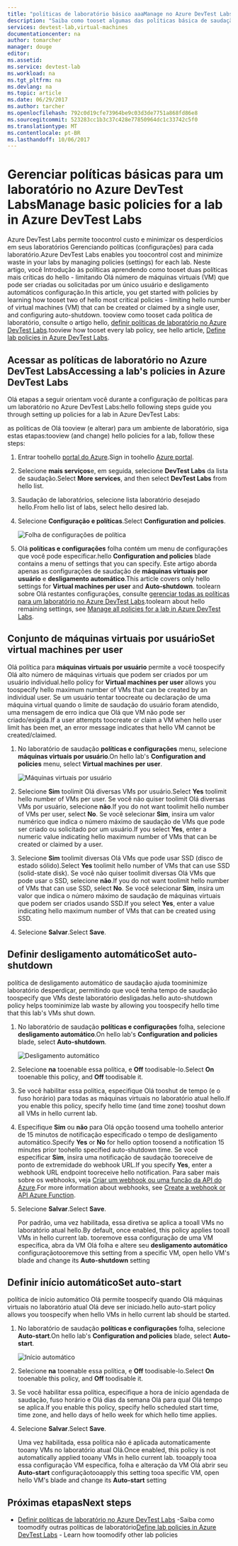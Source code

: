 ```yaml
---
title: "políticas de laboratório básico aaaManage no Azure DevTest Labs | Microsoft Docs"
description: "Saiba como tooset algumas das políticas básica de saudação (configurações) para um laboratório DevTest Labs"
services: devtest-lab,virtual-machines
documentationcenter: na
author: tomarcher
manager: douge
editor: 
ms.assetid: 
ms.service: devtest-lab
ms.workload: na
ms.tgt_pltfrm: na
ms.devlang: na
ms.topic: article
ms.date: 06/29/2017
ms.author: tarcher
ms.openlocfilehash: 792c0d19cfe73964be9c03d3de7751a868fd86e8
ms.sourcegitcommit: 523283cc1b3c37c428e77850964dc1c33742c5f0
ms.translationtype: MT
ms.contentlocale: pt-BR
ms.lasthandoff: 10/06/2017
---
```

# <a name="manage-basic-policies-for-a-lab-in-azure-devtest-labs"></a><span data-ttu-id="ca10e-103">Gerenciar políticas básicas para um laboratório no Azure DevTest Labs</span><span class="sxs-lookup"><span data-stu-id="ca10e-103">Manage basic policies for a lab in Azure DevTest Labs</span></span>

<span data-ttu-id="ca10e-104">Azure DevTest Labs permite toocontrol custo e minimizar os desperdícios em seus laboratórios Gerenciando políticas (configurações) para cada laboratório.</span><span class="sxs-lookup"><span data-stu-id="ca10e-104">Azure DevTest Labs enables you toocontrol cost and minimize waste in your labs by managing policies (settings) for each lab.</span></span> <span data-ttu-id="ca10e-105">Neste artigo, você Introdução às políticas aprendendo como tooset duas políticas mais críticas do hello - limitando Olá número de máquinas virtuais (VM) que pode ser criadas ou solicitadas por um único usuário e desligamento automáticos configuração.</span><span class="sxs-lookup"><span data-stu-id="ca10e-105">In this article, you get started with policies by learning how tooset two of hello most critical policies - limiting hello number of virtual machines (VM) that can be created or claimed by a single user, and configuring auto-shutdown.</span></span> <span data-ttu-id="ca10e-106">tooview como tooset cada política de laboratório, consulte o artigo hello, [definir políticas de laboratório no Azure DevTest Labs](devtest-lab-set-lab-policy.md).</span><span class="sxs-lookup"><span data-stu-id="ca10e-106">tooview how tooset every lab policy, see hello article, [Define lab policies in Azure DevTest Labs](devtest-lab-set-lab-policy.md).</span></span>  

## <a name="accessing-a-labs-policies-in-azure-devtest-labs"></a><span data-ttu-id="ca10e-107">Acessar as políticas de laboratório no Azure DevTest Labs</span><span class="sxs-lookup"><span data-stu-id="ca10e-107">Accessing a lab's policies in Azure DevTest Labs</span></span>
<span data-ttu-id="ca10e-108">Olá etapas a seguir orientam você durante a configuração de políticas para um laboratório no Azure DevTest Labs:</span><span class="sxs-lookup"><span data-stu-id="ca10e-108">hello following steps guide you through setting up policies for a lab in Azure DevTest Labs:</span></span>

<span data-ttu-id="ca10e-109">as políticas de Olá tooview (e alterar) para um ambiente de laboratório, siga estas etapas:</span><span class="sxs-lookup"><span data-stu-id="ca10e-109">tooview (and change) hello policies for a lab, follow these steps:</span></span>

1. <span data-ttu-id="ca10e-110">Entrar toohello [portal do Azure](http://go.microsoft.com/fwlink/p/?LinkID=525040).</span><span class="sxs-lookup"><span data-stu-id="ca10e-110">Sign in toohello [Azure portal](http://go.microsoft.com/fwlink/p/?LinkID=525040).</span></span>

1. <span data-ttu-id="ca10e-111">Selecione **mais serviços**e, em seguida, selecione **DevTest Labs** da lista de saudação.</span><span class="sxs-lookup"><span data-stu-id="ca10e-111">Select **More services**, and then select **DevTest Labs** from hello list.</span></span>

1. <span data-ttu-id="ca10e-112">Saudação de laboratórios, selecione lista laboratório desejado hello.</span><span class="sxs-lookup"><span data-stu-id="ca10e-112">From hello list of labs, select hello desired lab.</span></span>   

1. <span data-ttu-id="ca10e-113">Selecione **Configuração e políticas**.</span><span class="sxs-lookup"><span data-stu-id="ca10e-113">Select **Configuration and policies**.</span></span>

    ![Folha de configurações de política](./media/devtest-lab-set-lab-policy/policies-menu.png)

1. <span data-ttu-id="ca10e-115">Olá **políticas e configurações** folha contém um menu de configurações que você pode especificar.</span><span class="sxs-lookup"><span data-stu-id="ca10e-115">hello **Configuration and policies** blade contains a menu of settings that you can specify.</span></span> <span data-ttu-id="ca10e-116">Este artigo aborda apenas as configurações de saudação de **máquinas virtuais por usuário** e **desligamento automático**.</span><span class="sxs-lookup"><span data-stu-id="ca10e-116">This article covers only hello settings for **Virtual machines per user** and **Auto-shutdown**.</span></span> <span data-ttu-id="ca10e-117">toolearn sobre Olá restantes configurações, consulte [gerenciar todas as políticas para um laboratório no Azure DevTest Labs](./devtest-lab-set-lab-policy.md).</span><span class="sxs-lookup"><span data-stu-id="ca10e-117">toolearn about hello remaining settings, see [Manage all policies for a lab in Azure DevTest Labs](./devtest-lab-set-lab-policy.md).</span></span> 
   
## <a name="set-virtual-machines-per-user"></a><span data-ttu-id="ca10e-118">Conjunto de máquinas virtuais por usuário</span><span class="sxs-lookup"><span data-stu-id="ca10e-118">Set virtual machines per user</span></span>
<span data-ttu-id="ca10e-119">Olá política para **máquinas virtuais por usuário** permite a você toospecify Olá alto número de máquinas virtuais que podem ser criados por um usuário individual.</span><span class="sxs-lookup"><span data-stu-id="ca10e-119">hello policy for **Virtual machines per user** allows you toospecify hello maximum number of VMs that can be created by an individual user.</span></span> <span data-ttu-id="ca10e-120">Se um usuário tentar toocreate ou declaração de uma máquina virtual quando o limite de saudação do usuário foram atendido, uma mensagem de erro indica que Olá que VM não pode ser criado/exigida.</span><span class="sxs-lookup"><span data-stu-id="ca10e-120">If a user attempts toocreate or claim a VM when hello user limit has been met, an error message indicates that hello VM cannot be created/claimed.</span></span> 

1. <span data-ttu-id="ca10e-121">No laboratório de saudação **políticas e configurações** menu, selecione **máquinas virtuais por usuário**.</span><span class="sxs-lookup"><span data-stu-id="ca10e-121">On hello lab's **Configuration and policies** menu, select **Virtual machines per user**.</span></span>
   
    ![Máquinas virtuais por usuário](./media/devtest-lab-set-lab-policy/max-vms-per-user.png)

1. <span data-ttu-id="ca10e-123">Selecione **Sim** toolimit Olá diversas VMs por usuário.</span><span class="sxs-lookup"><span data-stu-id="ca10e-123">Select **Yes** toolimit hello number of VMs per user.</span></span> <span data-ttu-id="ca10e-124">Se você não quiser toolimit Olá diversas VMs por usuário, selecione **não**.</span><span class="sxs-lookup"><span data-stu-id="ca10e-124">If you do not want toolimit hello number of VMs per user, select **No**.</span></span> <span data-ttu-id="ca10e-125">Se você selecionar **Sim**, insira um valor numérico que indica o número máximo de saudação de VMs que pode ser criado ou solicitado por um usuário.</span><span class="sxs-lookup"><span data-stu-id="ca10e-125">If you select **Yes**, enter a numeric value indicating hello maximum number of VMs that can be created or claimed by a user.</span></span> 

1. <span data-ttu-id="ca10e-126">Selecione **Sim** toolimit diversas Olá VMs que pode usar SSD (disco de estado sólido).</span><span class="sxs-lookup"><span data-stu-id="ca10e-126">Select **Yes** toolimit hello number of VMs that can use SSD (solid-state disk).</span></span> <span data-ttu-id="ca10e-127">Se você não quiser toolimit diversas Olá VMs que pode usar o SSD, selecione **não**.</span><span class="sxs-lookup"><span data-stu-id="ca10e-127">If you do not want toolimit hello number of VMs that can use SSD, select **No**.</span></span> <span data-ttu-id="ca10e-128">Se você selecionar **Sim**, insira um valor que indica o número máximo de saudação de máquinas virtuais que podem ser criados usando SSD.</span><span class="sxs-lookup"><span data-stu-id="ca10e-128">If you select **Yes**, enter a value indicating hello maximum number of VMs that can be created using SSD.</span></span> 

1. <span data-ttu-id="ca10e-129">Selecione **Salvar**.</span><span class="sxs-lookup"><span data-stu-id="ca10e-129">Select **Save**.</span></span>

## <a name="set-auto-shutdown"></a><span data-ttu-id="ca10e-130">Definir desligamento automático</span><span class="sxs-lookup"><span data-stu-id="ca10e-130">Set auto-shutdown</span></span>
<span data-ttu-id="ca10e-131">política de desligamento automático de saudação ajuda toominimize laboratório desperdiçar, permitindo que você tenha tempo de saudação toospecify que VMs deste laboratório desligadas.</span><span class="sxs-lookup"><span data-stu-id="ca10e-131">hello auto-shutdown policy helps toominimize lab waste by allowing you toospecify hello time that this lab's VMs shut down.</span></span>

1. <span data-ttu-id="ca10e-132">No laboratório de saudação **políticas e configurações** folha, selecione **desligamento automático**.</span><span class="sxs-lookup"><span data-stu-id="ca10e-132">On hello lab's **Configuration and policies** blade, select **Auto-shutdown**.</span></span>
   
    ![Desligamento automático](./media/devtest-lab-set-lab-policy/auto-shutdown.png)

1. <span data-ttu-id="ca10e-134">Selecione **na** tooenable essa política, e **Off** toodisable-lo.</span><span class="sxs-lookup"><span data-stu-id="ca10e-134">Select **On** tooenable this policy, and **Off** toodisable it.</span></span>

1. <span data-ttu-id="ca10e-135">Se você habilitar essa política, especifique Olá tooshut de tempo (e o fuso horário) para todas as máquinas virtuais no laboratório atual hello.</span><span class="sxs-lookup"><span data-stu-id="ca10e-135">If you enable this policy, specify hello time (and time zone) tooshut down all VMs in hello current lab.</span></span>

1. <span data-ttu-id="ca10e-136">Especifique **Sim** ou **não** para Olá opção toosend uma toohello anterior de 15 minutos de notificação especificado o tempo de desligamento automático.</span><span class="sxs-lookup"><span data-stu-id="ca10e-136">Specify **Yes** or **No** for hello option toosend a notification 15 minutes prior toohello specified auto-shutdown time.</span></span> <span data-ttu-id="ca10e-137">Se você especificar **Sim**, insira uma notificação de saudação tooreceive de ponto de extremidade do webhook URL.</span><span class="sxs-lookup"><span data-stu-id="ca10e-137">If you specify **Yes**, enter a webhook URL endpoint tooreceive hello notification.</span></span> <span data-ttu-id="ca10e-138">Para saber mais sobre os webhooks, veja [Criar um webhook ou uma função da API do Azure](../azure-functions/functions-create-a-web-hook-or-api-function.md).</span><span class="sxs-lookup"><span data-stu-id="ca10e-138">For more information about webhooks, see [Create a webhook or API Azure Function](../azure-functions/functions-create-a-web-hook-or-api-function.md).</span></span> 

1. <span data-ttu-id="ca10e-139">Selecione **Salvar**.</span><span class="sxs-lookup"><span data-stu-id="ca10e-139">Select **Save**.</span></span>

    <span data-ttu-id="ca10e-140">Por padrão, uma vez habilitada, essa diretiva se aplica a tooall VMs no laboratório atual hello.</span><span class="sxs-lookup"><span data-stu-id="ca10e-140">By default, once enabled, this policy applies tooall VMs in hello current lab.</span></span> <span data-ttu-id="ca10e-141">tooremove essa configuração de uma VM específica, abra da VM Olá folha e altere seu **desligamento automático** configuração</span><span class="sxs-lookup"><span data-stu-id="ca10e-141">tooremove this setting from a specific VM, open hello VM's blade and change its **Auto-shutdown** setting</span></span> 

## <a name="set-auto-start"></a><span data-ttu-id="ca10e-142">Definir início automático</span><span class="sxs-lookup"><span data-stu-id="ca10e-142">Set auto-start</span></span>
<span data-ttu-id="ca10e-143">política de início automático Olá permite toospecify quando Olá máquinas virtuais no laboratório atual Olá deve ser iniciado.</span><span class="sxs-lookup"><span data-stu-id="ca10e-143">hello auto-start policy allows you toospecify when hello VMs in hello current lab should be started.</span></span>  

1. <span data-ttu-id="ca10e-144">No laboratório de saudação **políticas e configurações** folha, selecione **Auto-start**.</span><span class="sxs-lookup"><span data-stu-id="ca10e-144">On hello lab's **Configuration and policies** blade, select **Auto-start**.</span></span>
   
    ![Início automático](./media/devtest-lab-set-lab-policy/auto-start.png)

2. <span data-ttu-id="ca10e-146">Selecione **na** tooenable essa política, e **Off** toodisable-lo.</span><span class="sxs-lookup"><span data-stu-id="ca10e-146">Select **On** tooenable this policy, and **Off** toodisable it.</span></span>

3. <span data-ttu-id="ca10e-147">Se você habilitar essa política, especifique a hora de início agendada de saudação, fuso horário e Olá dias da semana Olá para qual Olá tempo se aplica.</span><span class="sxs-lookup"><span data-stu-id="ca10e-147">If you enable this policy, specify hello scheduled start time, time zone, and hello days of hello week for which hello time applies.</span></span> 

4. <span data-ttu-id="ca10e-148">Selecione **Salvar**.</span><span class="sxs-lookup"><span data-stu-id="ca10e-148">Select **Save**.</span></span>

    <span data-ttu-id="ca10e-149">Uma vez habilitada, essa política não é aplicada automaticamente tooany VMs no laboratório atual Olá.</span><span class="sxs-lookup"><span data-stu-id="ca10e-149">Once enabled, this policy is not automatically applied tooany VMs in hello current lab.</span></span> <span data-ttu-id="ca10e-150">tooapply tooa essa configuração VM específica, folha e alteração da VM Olá abrir seu **Auto-start** configuração</span><span class="sxs-lookup"><span data-stu-id="ca10e-150">tooapply this setting tooa specific VM, open hello VM's blade and change its **Auto-start** setting</span></span> 

## <a name="next-steps"></a><span data-ttu-id="ca10e-151">Próximas etapas</span><span class="sxs-lookup"><span data-stu-id="ca10e-151">Next steps</span></span>

- <span data-ttu-id="ca10e-152">[Definir políticas de laboratório no Azure DevTest Labs](devtest-lab-set-lab-policy.md) -Saiba como toomodify outras políticas de laboratório</span><span class="sxs-lookup"><span data-stu-id="ca10e-152">[Define lab policies in Azure DevTest Labs](devtest-lab-set-lab-policy.md) - Learn how toomodify other lab policies</span></span> 
